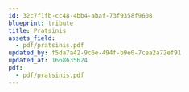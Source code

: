 ```yaml
---
id: 32c7f1fb-cc48-4bb4-abaf-73f9358f9608
blueprint: tribute
title: Pratsinis
assets_field:
  - pdf/pratsinis.pdf
updated_by: f5da7a42-9c6e-494f-b9e0-7cea2a72ef91
updated_at: 1668635624
pdf:
  - pdf/pratsinis.pdf
---
```

